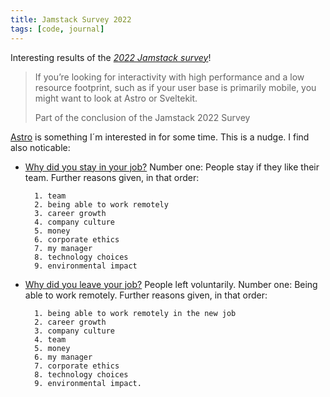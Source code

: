 ```yaml
---
title: Jamstack Survey 2022
tags: [code, journal]
---
```

Interesting results of the [<cite>2022 Jamstack survey</cite>](https://jamstack.org/survey/2022/)!

> If you’re looking for interactivity with high performance and a low resource footprint, such as if your user base is primarily mobile, you might want to look at Astro or Sveltekit.
> <footer>Part of the conclusion of the Jamstack 2022 Survey

[Astro](https://astro.build) is something I´m interested in for some time. This is a nudge. I find also noticable:

- [Why did you stay in your job?](https://jamstack.org/survey/2022/#why-did-you-stay-in-your-job) Number one: People stay if they like their team. Further reasons given, in that order:

		1. team
		2. being able to work remotely
		3. career growth
		4. company culture
		5. money
		6. corporate ethics
		7. my manager
		8. technology choices
		9. environmental impact

- [Why did you leave your job?](https://jamstack.org/survey/2022/#why-people-leave) People left voluntarily. Number one: Being able to work remotely. Further reasons given, in that order: 

		1. being able to work remotely in the new job
		2. career growth
		3. company culture
		4. team
		5. money
		6. my manager
		7. corporate ethics
		8. technology choices
		9. environmental impact.
